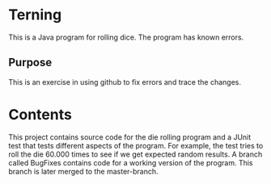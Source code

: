 # Terning
This is a Java program for rolling dice.
The program has known errors. 

## Purpose
This is an exercise in using github to fix errors and trace the changes.

# Contents
This project contains source code for the die rolling program and a JUnit test that tests different aspects of the program. For example, the test tries to roll the die 60.000 times to see if we get expected random results.
A branch called BugFixes contains code for a working version of the program. This branch is later merged to the master-branch.
